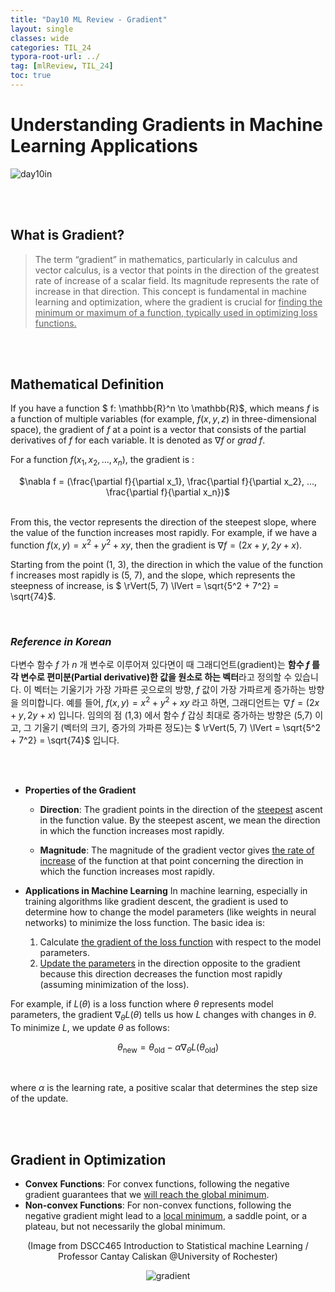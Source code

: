 ```yaml
---
title: "Day10 ML Review - Gradient"
layout: single
classes: wide
categories: TIL_24
typora-root-url: ../
tag: [mlReview, TIL_24]
toc: true
---
```


# Understanding Gradients in Machine Learning Applications

<img src="/blog/images/2024-05-25-TIL24_Day10/AD135EF1-054F-43FE-AE49-E1D0BDA2ABDE_1_105_c.jpeg" alt="day10in">

<br><br>

## What is Gradient?

> The term “gradient” in mathematics, particularly in calculus and vector calculus, is a vector that points in the direction of the greatest rate of increase of a scalar field. Its magnitude represents the rate of increase in that direction. This concept is fundamental in machine learning and optimization, where the gradient is crucial for <u>finding the minimum or maximum of a function, typically used in optimizing loss functions.</u>



<br><br>

## Mathematical Definition

If you have a function $ f: \mathbb{R}^n \to \mathbb{R}$,  which means $f$ is a function of multiple variables (for example, $f(x,y,z)$ in three-dimensional space), the gradient of $f$ at a point is a vector that consists of the partial derivatives of $f$ for each variable. It is denoted as $\nabla f$ or $grad\ f$.<br>

For a function $f(x_1, x_2, \dots, x_n)$, the gradient is :
<center> $\nabla f = (\frac{\partial f}{\partial x_1}, \frac{\partial f}{\partial x_2}, ..., \frac{\partial f}{\partial x_n})$ </center> <br>

From this, the vector represents the direction of the steepest slope, where the value of the function increases most rapidly. For example, if we have a function $f(x, y) = x^2 + y^2 + xy$,  then the gradient is $\nabla f = (2x + y, 2y + x)$. <br>

Starting from the point (1, 3), the direction in which the value of the function f increases most rapidly is (5, 7), and the slope, which represents the steepness of increase, is $ \rVert(5, 7) \lVert = \sqrt{5^2 + 7^2} = \sqrt{74}$.

<br>

### *Reference in Korean*

다변수 함수 $f$ 가 $n$ 개 변수로 이루어져 있다면이 때 그래디언트(gradient)는 **함수 $f$ 를 각 변수로 편미분(Partial derivative)한 값을 원소로 하는 벡터**라고 정의할 수 있습니다. 이 벡터는 기울기가 가장 가파른 곳으로의 방향,  $f$ 값이 가장 가파르게 증가하는 방향을 의미합니다. 예를 들어, $f(x, y) = x^2 + y^2 + xy$ 라고 하면, 그래디언트는 $\nabla f = (2x + y, 2y + x)$ 입니다. 임의의 점 (1,3) 에서 함수 $f$ 갑싱 최대로 증가하는 방향은 (5,7) 이고, 그 기울기 (벡터의 크기, 증가의 가파른 정도)는 $ \rVert(5, 7) \lVert = \sqrt{5^2 + 7^2} = \sqrt{74}$ 입니다.

<br><br>

- **Properties of the Gradient**

  - **Direction**: The gradient points in the direction of the <u>steepest</u> ascent in the function value. By the steepest ascent, we mean the direction in which the function increases most rapidly.

  - **Magnitude**: The magnitude of the gradient vector gives <u>the rate of increase</u> of the function at that point concerning the direction in which the function increases most rapidly.



- **Applications in Machine Learning**
  In machine learning, especially in training algorithms like gradient descent, the gradient is used to determine how to change the model parameters (like weights in neural networks) to minimize the loss function. The basic idea is:
  1. Calculate <u>the gradient of the loss function</u> with respect to the model parameters.
  2. <u>Update the parameters</u> in the direction opposite to the gradient because this direction decreases the function most rapidly (assuming minimization of the loss).

For example, if $L(\theta)$ is a loss function where $\theta$ represents model parameters, the gradient $\nabla_\theta L(\theta)$ tells us how $L$  changes with changes in $\theta$. To minimize $L$, we update $\theta$​ as follows:

<center>

$$
\theta_{\text{new}} = \theta_{\text{old}} - \alpha \nabla_\theta L(\theta_{\text{old}})
$$

</center>

<br>

where $\alpha$​ is the learning rate, a positive scalar that determines the step size of the update.

<br><br>

## Gradient in Optimization

- **Convex** **Functions**: For convex functions, following the negative gradient guarantees that we <u>will reach the global minimum</u>.
- **Non-convex Functions**: For non-convex functions, following the negative gradient might lead to a <u>local minimum</u>, a saddle point, or a plateau, but not necessarily the global minimum.

<center>

(Image from DSCC465 Introduction to Statistical machine Learning / Professor Cantay Caliskan  @University of Rochester)<br>

<img src="/blog/images/2024-05-25-TIL24_Day10/image-20240528132827867.png" alt="gradient">

</center>

<br><br>



